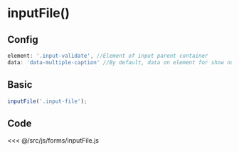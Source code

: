 # inputFile()

## Config
```js
element: '.input-validate', //Element of input parent container
data: 'data-multiple-caption' //By default, data on element for show number of files 
```

## Basic
```js
inputFile('.input-file');
```

## Code

<<< @/src/js/forms/inputFile.js